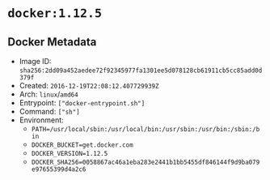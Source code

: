 # `docker:1.12.5`

## Docker Metadata

- Image ID: `sha256:2dd09a452aedee72f92345977fa1301ee5d078128cb61911cb5cc85add0d379f`
- Created: `2016-12-19T22:08:12.407729939Z`
- Arch: `linux`/`amd64`
- Entrypoint: `["docker-entrypoint.sh"]`
- Command: `["sh"]`
- Environment:
  - `PATH=/usr/local/sbin:/usr/local/bin:/usr/sbin:/usr/bin:/sbin:/bin`
  - `DOCKER_BUCKET=get.docker.com`
  - `DOCKER_VERSION=1.12.5`
  - `DOCKER_SHA256=0058867ac46a1eba283e2441b1bb5455df846144f9d9ba079e97655399d4a2c6`
